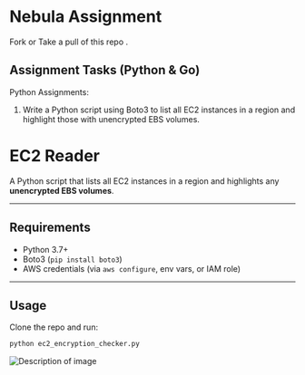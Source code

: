 # Nebula Assignment 
Fork or Take a pull of this repo .




## Assignment Tasks (Python & Go)

Python Assignments:

1. Write a Python script using Boto3 to list all EC2 instances in a region and highlight those with unencrypted EBS volumes.


# EC2 Reader

A Python script that lists all EC2 instances in a region and highlights any **unencrypted EBS volumes**.

---

## Requirements
- Python 3.7+  
- Boto3 (`pip install boto3`)  
- AWS credentials (via `aws configure`, env vars, or IAM role)  

---

## Usage
Clone the repo and run:


```bash
python ec2_encryption_checker.py

```
![Description of image](images/screenshot.png)


